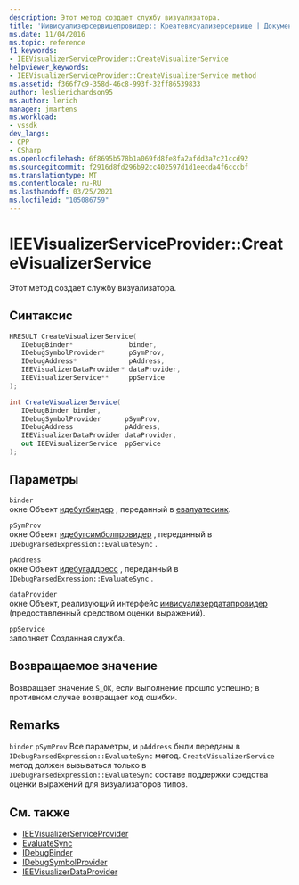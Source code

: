 ```yaml
---
description: Этот метод создает службу визуализатора.
title: 'Иивисуализерсервицепровидер:: Креатевисуализерсервице | Документация Майкрософт'
ms.date: 11/04/2016
ms.topic: reference
f1_keywords:
- IEEVisualizerServiceProvider::CreateVisualizerService
helpviewer_keywords:
- IEEVisualizerServiceProvider::CreateVisualizerService method
ms.assetid: f366f7c9-358d-46c8-993f-32ff86539833
author: leslierichardson95
ms.author: lerich
manager: jmartens
ms.workload:
- vssdk
dev_langs:
- CPP
- CSharp
ms.openlocfilehash: 6f8695b578b1a069fd8fe8fa2afdd3a7c21ccd92
ms.sourcegitcommit: f2916d8fd296b92cc402597d1d1eecda4f6cccbf
ms.translationtype: MT
ms.contentlocale: ru-RU
ms.lasthandoff: 03/25/2021
ms.locfileid: "105086759"
---
```

# <a name="ieevisualizerserviceprovidercreatevisualizerservice"></a>IEEVisualizerServiceProvider::CreateVisualizerService
Этот метод создает службу визуализатора.

## <a name="syntax"></a>Синтаксис

```cpp
HRESULT CreateVisualizerService(
   IDebugBinder*              binder,
   IDebugSymbolProvider*      pSymProv,
   IDebugAddress*             pAddress,
   IEEVisualizerDataProvider* dataProvider,
   IEEVisualizerService**     ppService
);
```

```csharp
int CreateVisualizerService(
   IDebugBinder binder,
   IDebugSymbolProvider      pSymProv,
   IDebugAddress             pAddress,
   IEEVisualizerDataProvider dataProvider,
   out IEEVisualizerService  ppService
);
```

## <a name="parameters"></a>Параметры
`binder`\
окне Объект [идебугбиндер](../../../extensibility/debugger/reference/idebugbinder.md) , переданный в [евалуатесинк](../../../extensibility/debugger/reference/idebugparsedexpression-evaluatesync.md).

`pSymProv`\
окне Объект [идебугсимболпровидер](../../../extensibility/debugger/reference/idebugsymbolprovider.md) , переданный в `IDebugParsedExpression::EvaluateSync` .

`pAddress`\
окне Объект [идебугаддресс](../../../extensibility/debugger/reference/idebugaddress.md) , переданный в `IDebugParsedExression::EvaluateSync` .

`dataProvider`\
окне Объект, реализующий интерфейс [иивисуализердатапровидер](../../../extensibility/debugger/reference/ieevisualizerdataprovider.md) (предоставленный средством оценки выражений).

`ppService`\
заполняет Созданная служба.

## <a name="return-value"></a>Возвращаемое значение
 Возвращает значение `S_OK`, если выполнение прошло успешно; в противном случае возвращает код ошибки.

## <a name="remarks"></a>Remarks
 `binder` `pSymProv` Все параметры, и `pAddress` были переданы в `IDebugParsedExpression::EvaluateSync` метод. `CreateVisualizerService` метод должен вызываться только в `IDebugParsedExpression::EvaluateSync` составе поддержки средства оценки выражений для визуализаторов типов.

## <a name="see-also"></a>См. также
- [IEEVisualizerServiceProvider](../../../extensibility/debugger/reference/ieevisualizerserviceprovider.md)
- [EvaluateSync](../../../extensibility/debugger/reference/idebugparsedexpression-evaluatesync.md)
- [IDebugBinder](../../../extensibility/debugger/reference/idebugbinder.md)
- [IDebugSymbolProvider](../../../extensibility/debugger/reference/idebugsymbolprovider.md)
- [IEEVisualizerDataProvider](../../../extensibility/debugger/reference/ieevisualizerdataprovider.md)
